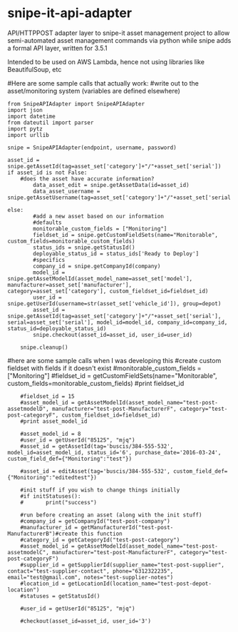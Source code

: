 # snipe-it-api-adapter
API/HTTPPOST adapter layer to snipe-it asset management project to allow semi-automated asset management commands via python while snipe adds a formal API layer, written for 3.5.1

Intended to be used on AWS Lambda, hence not using libraries like BeautifulSoup, etc

#Here are some sample calls that actually work:
	#write out to the asset/monitoring system (variables are defined elsewhere)
	
	from SnipeAPIAdapter import SnipeAPIAdapter
	import json
	import datetime
	from dateutil import parser
	import pytz
	import urllib

	snipe = SnipeAPIAdapter(endpoint, username, password)

	asset_id = snipe.getAssetId(tag=asset_set['category']+"/"+asset_set['serial'])
	if asset_id is not False:
		#does the asset have accurate information?
        	data_asset_edit = snipe.getAssetData(id=asset_id)
        	data_asset_username = snipe.getAssetUsername(tag=asset_set['category']+"/"+asset_set['serial'])

	else:
        	#add a new asset based on our information
        	#defaults
        	monitorable_custom_fields = ["Monitoring"]
        	fieldset_id = snipe.getCustomFieldSets(name="Monitorable", custom_fields=monitorable_custom_fields)
        	status_ids = snipe.getStatusId()
        	deployable_status_id = status_ids['Ready to Deploy']
        	#specifics
        	company_id = snipe.getCompanyId(company)
        	model_id = snipe.getAssetModelId(asset_model_name=asset_set['model'], manufacturer=asset_set['manufacturer'], category=asset_set['category'], custom_fieldset_id=fieldset_id)
        	user_id = snipe.getUserId(username=str(asset_set['vehicle_id']), group=depot)
        	asset_id = snipe.getAssetId(tag=asset_set['category']+"/"+asset_set['serial'], serial=asset_set['serial'], model_id=model_id, company_id=company_id, status_id=deployable_status_id)
        	snipe.checkout(asset_id=asset_id, user_id=user_id)
	
		snipe.cleanup()


#here are some sample calls when I was developing this
        #create custom fieldset with fields if it doesn't exist
        #monitorable_custom_fields = ["Monitoring"]
        #fieldset_id = getCustomFieldSets(name="Monitorable", custom_fields=monitorable_custom_fields)
        #print fieldset_id

        #fieldset_id = 15
        #asset_model_id = getAssetModelId(asset_model_name="test-post-assetmodelD", manufacturer="test-post-ManufacturerF", category="test-post-categoryF", custom_fieldset_id=fieldset_id)
        #print asset_model_id

        #asset_model_id = 8
        #user_id = getUserId("85125", "mjq")
        #asset_id = getAssetId(tag='buscis/384-555-532', model_id=asset_model_id, status_id='6', purchase_date='2016-03-24', custom_field_def={"Monitoring":"test"})

        #asset_id = editAsset(tag='buscis/384-555-532', custom_field_def={"Monitoring":"editedtest"})

        #init stuff if you wish to change things initially
        #if initStatuses():
        #       print("success")

        #run before creating an asset (along with the init stuff)
        #company_id = getCompanyId("test-post-company")
        #manufacturer_id = getManufacturerId("test-post-ManufacturerB")#create this function
        #category_id = getCategoryId("test-post-category")
        #asset_model_id = getAssetModelId(asset_model_name="test-post-assetmodelC", manufacturer="test-post-ManufacturerF", category="test-post-categoryF")
        #supplier_id = getSupplierId(supplier_name="test-post-supplier", contact="test-supplier-contact", phone="6312322235", email="test@gmail.com", notes="test-supplier-notes")
        #location_id = getLocationId(location_name="test-post-depot-location")
        #statuses = getStatusId()

        #user_id = getUserId("85125", "mjq")

        #checkout(asset_id=asset_id, user_id='3')	
